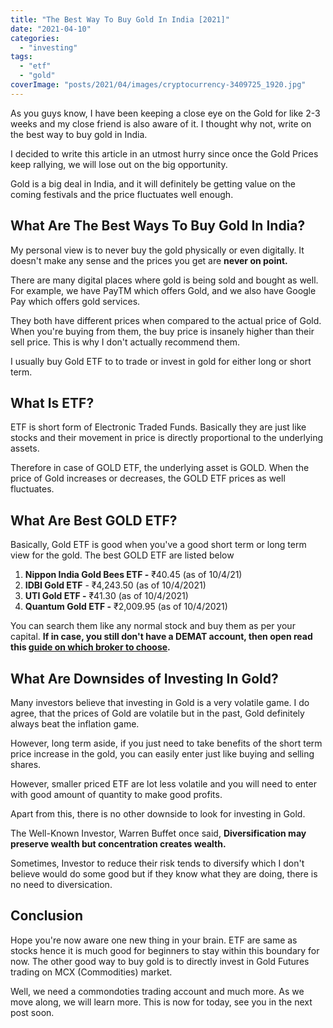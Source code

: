 ```yaml
---
title: "The Best Way To Buy Gold In India [2021]"
date: "2021-04-10"
categories: 
  - "investing"
tags: 
  - "etf"
  - "gold"
coverImage: "posts/2021/04/images/cryptocurrency-3409725_1920.jpg"
---
```


As you guys know, I have been keeping a close eye on the Gold for like 2-3 weeks and my close friend is also aware of it. I thought why not, write on the best way to buy gold in India.

I decided to write this article in an utmost hurry since once the Gold Prices keep rallying, we will lose out on the big opportunity.

Gold is a big deal in India, and it will definitely be getting value on the coming festivals and the price fluctuates well enough.

## What Are The Best Ways To Buy Gold In India?

My personal view is to never buy the gold physically or even digitally. It doesn't make any sense and the prices you get are **never on point.**

There are many digital places where gold is being sold and bought as well. For example, we have PayTM which offers Gold, and we also have Google Pay which offers gold services.

They both have different prices when compared to the actual price of Gold. When you're buying from them, the buy price is insanely higher than their sell price. This is why I don't actually recommend them.

I usually buy Gold ETF to to trade or invest in gold for either long or short term.

## What Is ETF?

ETF is short form of Electronic Traded Funds. Basically they are just like stocks and their movement in price is directly proportional to the underlying assets.

Therefore in case of GOLD ETF, the underlying asset is GOLD. When the price of Gold increases or decreases, the GOLD ETF prices as well fluctuates.

## What Are Best GOLD ETF?

Basically, Gold ETF is good when you've a good short term or long term view for the gold. The best GOLD ETF are listed below  

1. **Nippon India Gold Bees ETF -** ₹40.45 (as of 10/4/21)
2. **IDBI Gold ETF** - ₹4,243.50 (as of 10/4/2021)
3. **UTI Gold ETF -** ₹41.30 (as of 10/4/2021)
4. **Quantum Gold ETF -** ₹2,009.95 (as of 10/4/2021)

You can search them like any normal stock and buy them as per your capital. **If in case, you still don't have a DEMAT account, then open read this [guide on which broker to choose](https://emadsblog.com/upstox-vs-zerodha-the-stock-broker-battle/).**

## What Are Downsides of Investing In Gold?

Many investors believe that investing in Gold is a very volatile game. I do agree, that the prices of Gold are volatile but in the past, Gold definitely always beat the inflation game.

However, long term aside, if you just need to take benefits of the short term price increase in the gold, you can easily enter just like buying and selling shares.

However, smaller priced ETF are lot less volatile and you will need to enter with good amount of quantity to make good profits.

Apart from this, there is no other downside to look for investing in Gold.

The Well-Known Investor, Warren Buffet once said, **Diversification may preserve wealth but concentration creates wealth.**

Sometimes, Investor to reduce their risk tends to diversify which I don't believe would do some good but if they know what they are doing, there is no need to diversication.

## Conclusion

Hope you're now aware one new thing in your brain. ETF are same as stocks hence it is much good for beginners to stay within this boundary for now. The other good way to buy gold is to directly invest in Gold Futures trading on MCX (Commodities) market.

Well, we need a commondoties trading account and much more. As we move along, we will learn more. This is now for today, see you in the next post soon.
